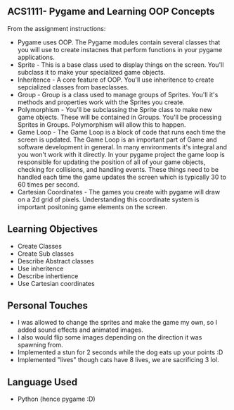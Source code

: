 ## ACS1111- Pygame and Learning OOP Concepts

From the assignment instructions:
- Pygame uses OOP. The Pygame modules contain several classes that you will use to create instacnes that perform functions in your pygame applications.
- Sprite - This is a base class used to display things on the screen. You'll subclass it to make your specialized game objects.
- Inheritence - A core feature of OOP. You'll use inheritence to create sepcialized classes from baseclasses.
- Group - Group is a class used to manage groups of Sprites. You'll it's methods and properties work with the Sprites you create.
- Polymorphism - You'll be subclassing the Sprite class to make new game objects. These will be contained in Groups. You'll be processing Sprites in Groups. Polymorphism will allow this to happen.
- Game Loop - The Game Loop is a block of code that runs each time the screen is updated. The Game Loop is an important part of Game and software development in general. In many environments it's integral and you won't work with it directly. In your pygame project the game loop is responsible for updating the position of all of your game objects, checking for collisions, and handling events. These things need to be handled each time the game updates the screen which is typically 30 to 60 times per second.
- Cartesian Coordinates - The games you create with pygame will draw on a 2d grid of pixels. Understanding this coordinate system is important positoning game elements on the screen.

## Learning Objectives
- Create Classes
- Create Sub classes
- Describe Abstract classes
- Use inheritence
- Describe inhertience
- Use Cartesian coordinates

## Personal Touches
- I was allowed to change the sprites and make the game my own, so I added sound effects and animated images.
- I also would flip some images depending on the direction it was spawning from.
- Implemented a stun for 2 seconds while the dog eats up your points :D
- Implemented "lives" though cats have 8 lives, we are sacrificing 3 lol. 
  
## Language Used
- Python (hence pygame :D)
